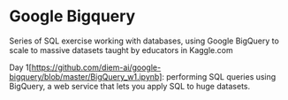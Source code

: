 # Google Bigquery

Series of SQL exercise working with databases, using Google BigQuery to scale to massive datasets taught by educators in Kaggle.com

Day 1[https://github.com/diem-ai/google-bigquery/blob/master/BigQuery_w1.ipynb]: performing SQL queries using BigQuery, a web service that lets you apply SQL to huge datasets.
